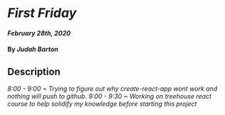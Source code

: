 # _First Friday_

#### _February 28th, 2020_

#### By _**Judah Barton**_

## Description

_8:00 - 9:00 ~ Trying to figure out why create-react-app wont work and nothing will push to github._
_9:00 - 9:30 ~ Working on treehouse react course to help solidify my knowledge before starting this project_

